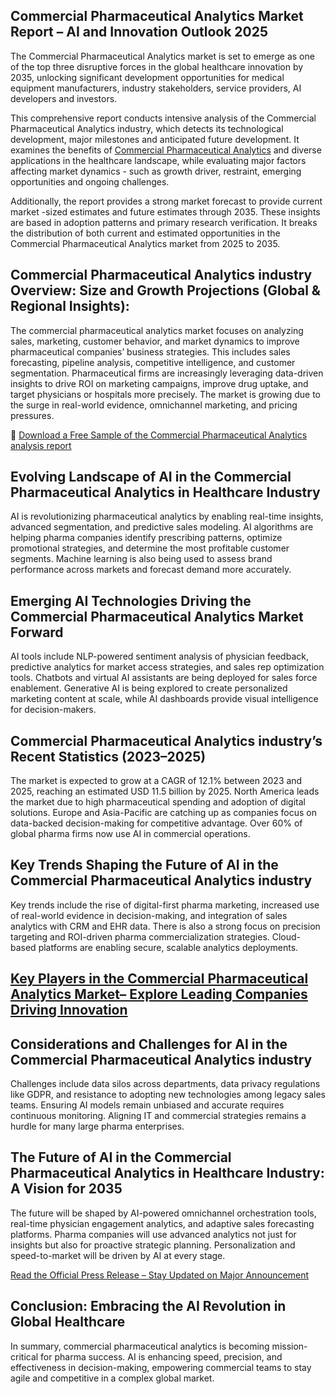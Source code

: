 ## Commercial Pharmaceutical Analytics Market Report – AI and Innovation Outlook 2025

The Commercial Pharmaceutical Analytics market is set to emerge as one of the top three disruptive forces in the global healthcare innovation by 2035, unlocking significant development opportunities for medical equipment manufacturers, industry stakeholders, service providers, AI developers and investors.

This comprehensive report conducts intensive analysis of the Commercial Pharmaceutical Analytics industry, which detects its technological development, major milestones and anticipated future development. It examines the benefits of [Commercial Pharmaceutical Analytics](https://www.marketresearchfuture.com/reports/commercial-pharmaceutical-analytics-market-828) and diverse applications in the healthcare landscape, while evaluating major factors affecting market dynamics - such as growth driver, restraint, emerging opportunities and ongoing challenges.

Additionally, the report provides a strong market forecast to provide current market -sized estimates and future estimates through 2035. These insights are based in adoption patterns and primary research verification. It breaks the distribution of both current and estimated opportunities in the Commercial Pharmaceutical Analytics market from 2025 to 2035.

## Commercial Pharmaceutical Analytics industry Overview: Size and Growth Projections (Global & Regional Insights):

The commercial pharmaceutical analytics market focuses on analyzing sales, marketing, customer behavior, and market dynamics to improve pharmaceutical companies’ business strategies. This includes sales forecasting, pipeline analysis, competitive intelligence, and customer segmentation. Pharmaceutical firms are increasingly leveraging data-driven insights to drive ROI on marketing campaigns, improve drug uptake, and target physicians or hospitals more precisely. The market is growing due to the surge in real-world evidence, omnichannel marketing, and pricing pressures.

🎯 [Download a Free Sample of the Commercial Pharmaceutical Analytics analysis report](https://www.marketresearchfuture.com/sample_request/828)

## Evolving Landscape of AI in the Commercial Pharmaceutical Analytics in Healthcare Industry

AI is revolutionizing pharmaceutical analytics by enabling real-time insights, advanced segmentation, and predictive sales modeling. AI algorithms are helping pharma companies identify prescribing patterns, optimize promotional strategies, and determine the most profitable customer segments. Machine learning is also being used to assess brand performance across markets and forecast demand more accurately.

## Emerging AI Technologies Driving the Commercial Pharmaceutical Analytics Market Forward

AI tools include NLP-powered sentiment analysis of physician feedback, predictive analytics for market access strategies, and sales rep optimization tools. Chatbots and virtual AI assistants are being deployed for sales force enablement. Generative AI is being explored to create personalized marketing content at scale, while AI dashboards provide visual intelligence for decision-makers.

## Commercial Pharmaceutical Analytics industry’s Recent Statistics (2023–2025)

The market is expected to grow at a CAGR of 12.1% between 2023 and 2025, reaching an estimated USD 11.5 billion by 2025. North America leads the market due to high pharmaceutical spending and adoption of digital solutions. Europe and Asia-Pacific are catching up as companies focus on data-backed decision-making for competitive advantage. Over 60% of global pharma firms now use AI in commercial operations.

## Key Trends Shaping the Future of AI in the Commercial Pharmaceutical Analytics industry

Key trends include the rise of digital-first pharma marketing, increased use of real-world evidence in decision-making, and integration of sales analytics with CRM and EHR data. There is also a strong focus on precision targeting and ROI-driven pharma commercialization strategies. Cloud-based platforms are enabling secure, scalable analytics deployments.

## [Key Players in the Commercial Pharmaceutical Analytics Market– Explore Leading Companies Driving Innovation](https://www.marketresearchfuture.com/reports/commercial-pharmaceutical-analytics-market/companies)

## Considerations and Challenges for AI in the Commercial Pharmaceutical Analytics industry

Challenges include data silos across departments, data privacy regulations like GDPR, and resistance to adopting new technologies among legacy sales teams. Ensuring AI models remain unbiased and accurate requires continuous monitoring. Aligning IT and commercial strategies remains a hurdle for many large pharma enterprises.

## The Future of AI in the Commercial Pharmaceutical Analytics in Healthcare Industry: A Vision for 2035

The future will be shaped by AI-powered omnichannel orchestration tools, real-time physician engagement analytics, and adaptive sales forecasting platforms. Pharma companies will use advanced analytics not just for insights but also for proactive strategic planning. Personalization and speed-to-market will be driven by AI at every stage.

[Read the Official Press Release – Stay Updated on Major Announcement](https://www.marketresearchfuture.com/press-release/commercial-pharmaceutical-analytics-market)

## Conclusion: Embracing the AI Revolution in Global Healthcare

In summary, commercial pharmaceutical analytics is becoming mission-critical for pharma success. AI is enhancing speed, precision, and effectiveness in decision-making, empowering commercial teams to stay agile and competitive in a complex global market. 
